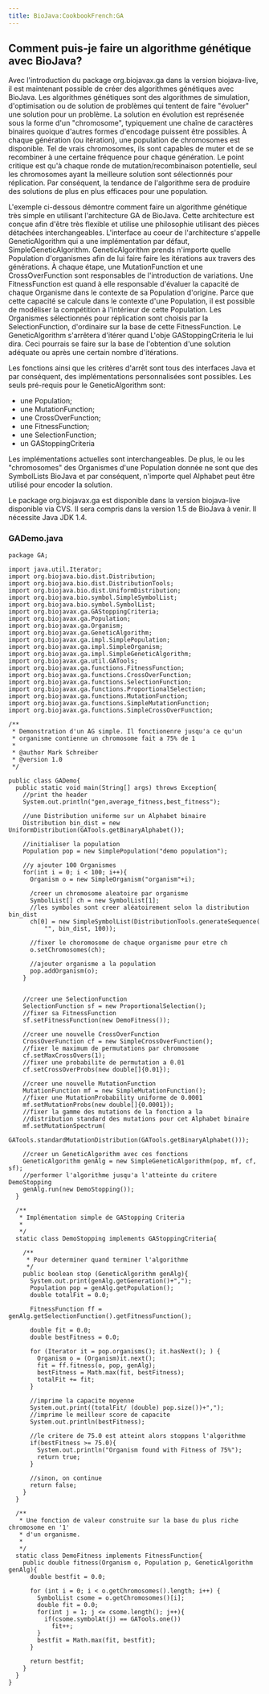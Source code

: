 ```yaml
---
title: BioJava:CookbookFrench:GA
---
```


Comment puis-je faire un algorithme génétique avec BioJava?
-----------------------------------------------------------

Avec l'introduction du package org.biojavax.ga dans la version
biojava-live, il est maintenant possible de créer des algorithmes
génétiques avec BioJava. Les algorithmes génétiques sont des algorithmes
de simulation, d'optimisation ou de solution de problèmes qui tentent de
faire "évoluer" une solution pour un problème. La solution en évolution
est représenée sous la forme d'un "chromosome", typiquement une chaîne
de caractères binaires quoique d'autres formes d'encodage puissent être
possibles. À chaque génération (ou itération), une population de
chromosomes est disponible. Tel de vrais chromosomes, ils sont capables
de muter et de se recombiner à une certaine fréquence pour chaque
génération. Le point critique est qu'à chaque ronde de
mutation/recombinaison potentielle, seul les chromosomes ayant la
meilleure solution sont sélectionnés pour réplication. Par conséquent,
la tendance de l'algorithme sera de produire des solutions de plus en
plus efficaces pour une population.

L'exemple ci-dessous démontre comment faire un algorithme génétique très
simple en utilisant l'architecture GA de BioJava. Cette architecture est
conçue afin d'être très flexible et utilise une philosophie utilisant
des pièces détachées interchangeables. L'interface au coeur de
l'architecture s'appelle GeneticAlgorithm qui a une implémentation par
défaut, SimpleGeneticAlgorithm. GeneticAlgorithm prends n'importe quelle
Population d'organismes afin de lui faire faire les itérations aux
travers des générations. À chaque étape, une MutationFunction et une
CrossOverFunction sont responsables de l'introduction de variations. Une
FitnessFunction est quand à elle responsable d'évaluer la capacité de
chaque Organisme dans le contexte de sa Population d'origine. Parce que
cette capacité se calcule dans le contexte d'une Population, il est
possible de modéliser la compétition à l'intérieur de cette Population.
Les Organismes sélectionnés pour réplication sont choisis par la
SelectionFunction, d'ordinaire sur la base de cette FitnessFunction. Le
GeneticAlgorithm s'arrêtera d'itérer quand L'obje GAStoppingCriteria le
lui dira. Ceci pourrais se faire sur la base de l'obtention d'une
solution adéquate ou après une certain nombre d'itérations.

Les fonctions ainsi que les critères d'arrêt sont tous des interfaces
Java et par conséquent, des implémentations personnalisées sont
possibles. Les seuls pré-requis pour le GeneticAlgorithm sont:

-   une Population;
-   une MutationFunction;
-   une CrossOverFunction;
-   une FitnessFunction;
-   une SelectionFunction;
-   un GAStoppingCriteria

Les implémentations actuelles sont interchangeables. De plus, le ou les
"chromosomes" des Organismes d'une Population donnée ne sont que des
SymbolLists BioJava et par conséquent, n'importe quel Alphabet peut être
utilisé pour encoder la solution.

Le package org.biojavax.ga est disponible dans la version biojava-live
disponible via CVS. Il sera compris dans la version 1.5 de BioJava à
venir. Il nécessite Java JDK 1.4.

### GADemo.java

    package GA;

    import java.util.Iterator;
    import org.biojava.bio.dist.Distribution;
    import org.biojava.bio.dist.DistributionTools;
    import org.biojava.bio.dist.UniformDistribution;
    import org.biojava.bio.symbol.SimpleSymbolList;
    import org.biojava.bio.symbol.SymbolList;
    import org.biojavax.ga.GAStoppingCriteria;
    import org.biojavax.ga.Population;
    import org.biojavax.ga.Organism;
    import org.biojavax.ga.GeneticAlgorithm;
    import org.biojavax.ga.impl.SimplePopulation;
    import org.biojavax.ga.impl.SimpleOrganism;
    import org.biojavax.ga.impl.SimpleGeneticAlgorithm;
    import org.biojavax.ga.util.GATools;
    import org.biojavax.ga.functions.FitnessFunction;
    import org.biojavax.ga.functions.CrossOverFunction;
    import org.biojavax.ga.functions.SelectionFunction;
    import org.biojavax.ga.functions.ProportionalSelection;
    import org.biojavax.ga.functions.MutationFunction;
    import org.biojavax.ga.functions.SimpleMutationFunction;
    import org.biojavax.ga.functions.SimpleCrossOverFunction;

    /**
     * Demonstration d'un AG simple. Il fonctionenre jusqu'a ce qu'un
     * organisme contienne un chromosome fait a 75% de 1
     *
     * @author Mark Schreiber
     * @version 1.0
     */

    public class GADemo{
      public static void main(String[] args) throws Exception{
        //print the header
        System.out.println("gen,average_fitness,best_fitness");

        //une Distribution uniforme sur un Alphabet binaire
        Distribution bin_dist = new UniformDistribution(GATools.getBinaryAlphabet());

        //initialiser la population
        Population pop = new SimplePopulation("demo population");

        //y ajouter 100 Organismes
        for(int i = 0; i < 100; i++){
          Organism o = new SimpleOrganism("organism"+i);

          /creer un chromosome aleatoire par organisme
          SymbolList[] ch = new SymbolList[1];
          //les symboles sont creer aléatoirement selon la distribution bin_dist
          ch[0] = new SimpleSymbolList(DistributionTools.generateSequence(
              "", bin_dist, 100));

          //fixer le choromosome de chaque organisme pour etre ch
          o.setChromosomes(ch);

          //ajouter organisme a la population
          pop.addOrganism(o);
        }


        //creer une SelectionFunction
        SelectionFunction sf = new ProportionalSelection();
        //fixer sa FitnessFunction
        sf.setFitnessFunction(new DemoFitness());

        //creer une nouvelle CrossOverFunction
        CrossOverFunction cf = new SimpleCrossOverFunction();
        //fixer le maximum de permutations par chromosome
        cf.setMaxCrossOvers(1);
        //fixer une probabilite de permutation a 0.01
        cf.setCrossOverProbs(new double[]{0.01});

        //creer une nouvelle MutationFunction
        MutationFunction mf = new SimpleMutationFunction();
        //fixer une MutationProbability uniforme de 0.0001
        mf.setMutationProbs(new double[]{0.0001});
        //fixer la gamme des mutations de la fonction a la 
        //distribution standard des mutations pour cet Alphabet binaire
        mf.setMutationSpectrum(
            GATools.standardMutationDistribution(GATools.getBinaryAlphabet()));

        //creer un GeneticAlgorithm avec ces fonctions
        GeneticAlgorithm genAlg = new SimpleGeneticAlgorithm(pop, mf, cf, sf);
        //performer l'algorithme jusqu'a l'atteinte du critere DemoStopping
        genAlg.run(new DemoStopping());
      }

      /**
       * Implémentation simple de GAStopping Criteria
       *
       */
      static class DemoStopping implements GAStoppingCriteria{

        /**
         * Pour determiner quand terminer l'algorithme
         */
        public boolean stop (GeneticAlgorithm genAlg){
          System.out.print(genAlg.getGeneration()+",");
          Population pop = genAlg.getPopulation();
          double totalFit = 0.0;

          FitnessFunction ff = genAlg.getSelectionFunction().getFitnessFunction();

          double fit = 0.0;
          double bestFitness = 0.0;

          for (Iterator it = pop.organisms(); it.hasNext(); ) {
            Organism o = (Organism)it.next();
            fit = ff.fitness(o, pop, genAlg);
            bestFitness = Math.max(fit, bestFitness);
            totalFit += fit;
          }

          //imprime la capacite moyenne
          System.out.print((totalFit/ (double) pop.size())+",");
          //imprime le meilleur score de capacite
          System.out.println(bestFitness);

          //le critere de 75.0 est atteint alors stoppons l'algorithme
          if(bestFitness >= 75.0){
            System.out.println("Organism found with Fitness of 75%");
            return true;
          }

          //sinon, on continue
          return false;
        }
      }

      /**
       * Une fonction de valeur construite sur la base du plus riche chromosome en '1'
       * d'un organisme.
       *
       */
      static class DemoFitness implements FitnessFunction{
        public double fitness(Organism o, Population p, GeneticAlgorithm genAlg){
          double bestfit = 0.0;

          for (int i = 0; i < o.getChromosomes().length; i++) {
            SymbolList csome = o.getChromosomes()[i];
            double fit = 0.0;
            for(int j = 1; j <= csome.length(); j++){
              if(csome.symbolAt(j) == GATools.one())
                fit++;
            }
            bestfit = Math.max(fit, bestfit);
          }

          return bestfit;
        }
      }
    }
